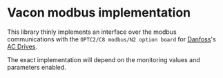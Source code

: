 # Vacon modbus implementation


This library thinly implements an interface over the modbus communications with the `OPTC2/C8 modbus/N2 option board` for [Danfoss](https://www.danfoss.com/)'s [AC Drives](https://www.danfoss.com/en/products/ac-drives/).

The exact implementation will depend on the monitoring values and parameters enabled.